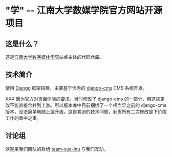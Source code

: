 # "学" -- 江南大学数媒学院官方网站开源项目

## 这是什么？

这是[江南大学数字媒体学院](http://dm.jiangnan.edu.cn/)站点主体的代码仓库。


## 技术简介

使用 [Django](https://www.djangoproject.com/) 框架搭建，主要基于优秀的 [django-cms](https://www.django-cms.org/) CMS 系统开发。

XXX 因为官方对页面体验的要求，当时修改了 django-cms 的一部分，但这些更改不能直接合并到上游。所以版本库中目前捆绑了一个相当早之前的 django-cms 版本，没法简单地随上游升级。这是紧迫的技术问题，剥离所有二次修改是下阶段工作的重中之重。


## 讨论组

欢迎来我们团队的群组 [team-xue-jnu](mailto:team-xue-jnu@googlegroups.com) 与我们互动。


<!-- vim:set ai et ts=4 sw=4 sts=4 ff=unix fenc=utf-8: -->
